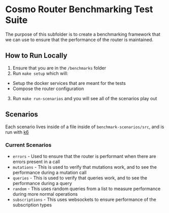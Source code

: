 # Cosmo Router Benchmarking Test Suite

The purpose of this subfolder is to create a benchmarking framework that we can use to ensure that the performance of the router is maintained.


## How to Run Locally

1. Ensure that you are in the `/benchmarks` folder
2. Run `make setup` which will:
  - Setup the docker services that are meant for the tests
  - Compose the router configuration

3. Run `make run-scenarios` and you will see all of the scenarios play out


## Scenarios

Each scenario lives inside of a file inside of `benchmark-scenarios/src`, and is run with [k6](https://k6.io/)

### Current Scenarios

- `errors` - Used to ensure that the router is performant when there are errors present in a call
- `mutations` - This is used to verify that mutations work, and to see the performance during a mutation call
- `queries` - This is used to verify that queries work, and to see the performance during a query
- `random` - This uses random queries from a list to measure performance during more normal operations
- `subscriptions` - This uses websockets to ensure performance of the subscription types

